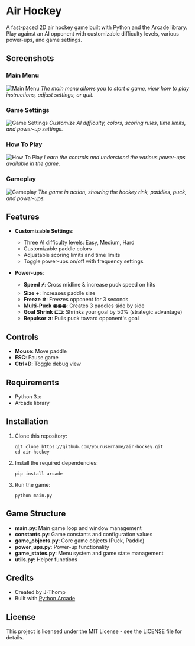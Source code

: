 # Air Hockey

A fast-paced 2D air hockey game built with Python and the Arcade library. Play against an AI opponent with customizable difficulty levels, various power-ups, and game settings.

## Screenshots

### Main Menu
![Main Menu](images/main_menu.png)
*The main menu allows you to start a game, view how to play instructions, adjust settings, or quit.*

### Game Settings
![Game Settings](images/settings_menu.png)
*Customize AI difficulty, colors, scoring rules, time limits, and power-up settings.*

### How To Play
![How To Play](images/how_to_play.png)
*Learn the controls and understand the various power-ups available in the game.*

### Gameplay
![Gameplay](images/gameplay.png)
*The game in action, showing the hockey rink, paddles, puck, and power-ups.*

## Features

- **Customizable Settings**:
  - Three AI difficulty levels: Easy, Medium, Hard
  - Customizable paddle colors
  - Adjustable scoring limits and time limits
  - Toggle power-ups on/off with frequency settings

- **Power-ups**:
  - **Speed ⚡**: Cross midline & increase puck speed on hits
  - **Size +**: Increases paddle size
  - **Freeze ❄**: Freezes opponent for 3 seconds
  - **Multi-Puck ◉◉◉**: Creates 3 paddles side by side
  - **Goal Shrink ⊏⊐**: Shrinks your goal by 50% (strategic advantage)
  - **Repulsor ↗**: Pulls puck toward opponent's goal

## Controls

- **Mouse**: Move paddle
- **ESC**: Pause game
- **Ctrl+D**: Toggle debug view

## Requirements

- Python 3.x
- Arcade library

## Installation

1. Clone this repository:
   ```
   git clone https://github.com/yourusername/air-hockey.git
   cd air-hockey
   ```

2. Install the required dependencies:
   ```
   pip install arcade
   ```

3. Run the game:
   ```
   python main.py
   ```

## Game Structure

- **main.py**: Main game loop and window management
- **constants.py**: Game constants and configuration values
- **game_objects.py**: Core game objects (Puck, Paddle)
- **power_ups.py**: Power-up functionality
- **game_states.py**: Menu system and game state management
- **utils.py**: Helper functions

## Credits

- Created by J-Thomp
- Built with [Python Arcade](https://arcade.academy)

## License

This project is licensed under the MIT License - see the LICENSE file for details.